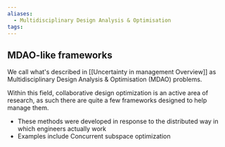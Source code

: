 ```yaml
---
aliases:
  - Multidisciplinary Design Analysis & Optimisation
tags:
---
```


## MDAO-like frameworks

We call what's described in [[Uncertainty in management Overview]] as Multidisciplinary Design Analysis & Optimisation (MDAO) problems. 

Within this field, collaborative design optimization is an active area of research, as such there are quite a few frameworks designed to help manage them.
- These methods were developed in response to the distributed way in which engineers actually work
- Examples include Concurrent subspace optimization
